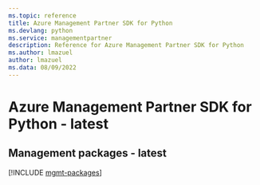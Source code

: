 ```yaml
---
ms.topic: reference
title: Azure Management Partner SDK for Python
ms.devlang: python
ms.service: managementpartner
description: Reference for Azure Management Partner SDK for Python
ms.author: lmazuel
author: lmazuel
ms.data: 08/09/2022
---
```

# Azure Management Partner SDK for Python - latest

## Management packages - latest
[!INCLUDE [mgmt-packages](management-partner-mgmt-index.md)]